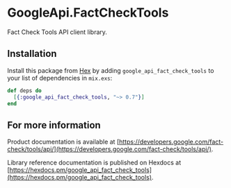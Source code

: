 # GoogleApi.FactCheckTools

Fact Check Tools API client library.



## Installation

Install this package from [Hex](https://hex.pm) by adding
`google_api_fact_check_tools` to your list of dependencies in `mix.exs`:

```elixir
def deps do
  [{:google_api_fact_check_tools, "~> 0.7"}]
end
```

## For more information

Product documentation is available at [https://developers.google.com/fact-check/tools/api/](https://developers.google.com/fact-check/tools/api/).

Library reference documentation is published on Hexdocs at
[https://hexdocs.pm/google_api_fact_check_tools](https://hexdocs.pm/google_api_fact_check_tools).
